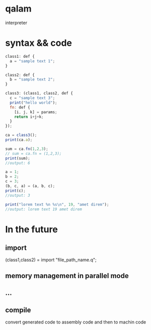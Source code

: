 # qalam
interpreter

# syntax && code
```js
class1: def {
  a = "sample text 1";
}

class2: def {
  b = "sample text 2";
}

class3: (class1, class2, def {
  c = "sample text 3";
  print("hello world");
  fn: def {
    [i, j, k] = params;
    return i+j+k;
  }
});

ca = class3();
print(ca.a);

sum = ca.fn(1,2,3);
// sum = ca.fn = (1,2,3);
print(sum);
//output: 6

a = 1;
b = 2;
c = 3;
(b, c, a) = (a, b, c);
print(c);
//output: 3

print("lorem text %n %s\n", 19, "amet direm");
//output: lorem text 19 amet direm
```

# In the future
## import
(class1,class2) = import "file_path_name.q";
## memory management in parallel mode
## ...
## compile
convert generated code to assembly code and then to machin code
